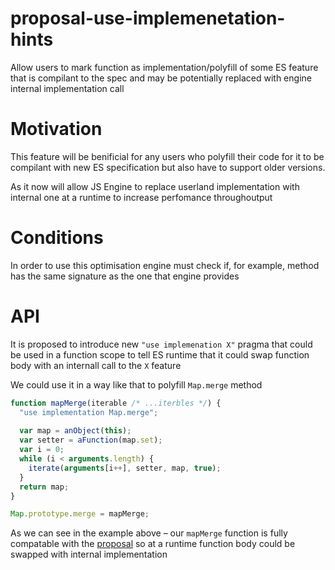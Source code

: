# proposal-use-implemenetation-hints
Allow users to mark function as implementation/polyfill of some ES feature that is compilant to the spec and may be potentially replaced with engine internal implementation call

# Motivation
This feature will be benificial for any users who polyfill their code for it to be compilant with new ES specification but also have to support older versions.

As it now will allow JS Engine to replace userland implementation with internal one at a runtime to increase perfomance throughoutput


# Conditions
In order to use this optimisation engine must check if, for example, method has the same signature as the one that engine provides

# API
It is proposed to introduce new `"use implemenation X"` pragma that could be used in a function scope to tell ES runtime that it could swap function body with an internall call to the `X` feature

We could use it in a way like that to polyfill `Map.merge` method

```js
function mapMerge(iterable /* ...iterbles */) {
  "use implementation Map.merge";
  
  var map = anObject(this);
  var setter = aFunction(map.set);
  var i = 0;
  while (i < arguments.length) {
    iterate(arguments[i++], setter, map, true);
  }
  return map;
}

Map.prototype.merge = mapMerge;

```
As we can see in the example above – our `mapMerge` function is fully compatable with the [proposal](https://github.com/tc39/proposal-collection-methods#proposal) so at a runtime function body could be swapped with internal implementation

